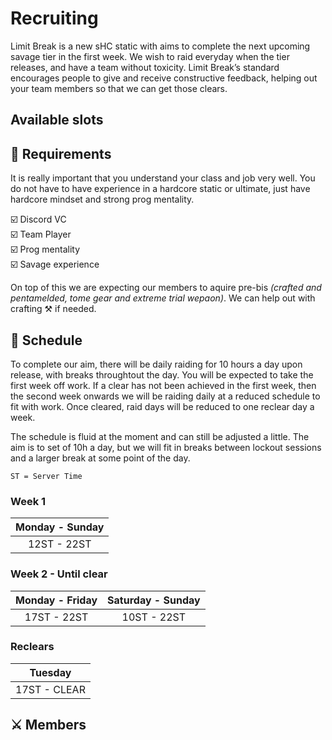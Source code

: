 <script setup>
import { VPTeamMembers } from 'vitepress/theme'

const members = [
  {
    avatar: 'https://img2.finalfantasyxiv.com/f/cb6632a5931eb842b9abfc842b2727c7_40d57ba713628f3f1ef5ef204b6d76d2fc0_96x96.jpg?1658452507',
    name: 'Emi E\'yla',
    title: 'Caster',
    org: 'FFLOGS',
    orgLink: 'https://www.fflogs.com/character/eu/ragnarok/emi%20e%27yla',
    links: [
      { 
        icon: 'discord',
        link: 'https://discordapp.com/users/102178270178480128/'
      }
    ]
  },
  {
    avatar: 'https://img2.finalfantasyxiv.com/f/76207937f8c9a5e2f5dc149c0ab15f70_40d57ba713628f3f1ef5ef204b6d76d2fc0_96x96.jpg?1657995139',
    name: 'Elizynne E\'yla',
    title: 'Pure Healer',
    org: 'FFLOGS',
    orgLink: 'https://www.fflogs.com/character/eu/ragnarok/elizynne%20e%27yla',
    links: [
      {
        icon: 'discord',
        link: 'https://discordapp.com/users/228154454304751626/'
      }
    ]
  }
]

const recruiting = [
  {
    avatar: '/tnk4.svg',
    name: 'Tank',
    title: 'Main'
  },
  {
    avatar: '/tnk4.svg',
    name: 'Tank',
    title: 'Off'
  },
  {
    avatar: '/hlr4.svg',
    name: 'Healer',
    title: 'Barrier'
  },
  {
    avatar: '/rng4.svg',
    name: 'DPS',
    title: 'Phys. Ranged',
  },
  {
    avatar: '/mel4.svg',
    name: 'DPS',
    title: 'Melee'
  },
  {
    avatar: '/mel4.svg',
    name: 'DPS',
    title: 'Melee'
  }
]

</script>

# Recruiting

Limit Break is a new sHC static with aims to complete the next upcoming savage tier in the first week. We wish to raid everyday when the tier releases, and have a team without toxicity. Limit Break’s standard encourages people to give and receive constructive feedback, helping out your team members so that we can get those clears.

## Available slots

<VPTeamMembers size="small" :members="recruiting" />

## :page_with_curl: Requirements

It is really important that you understand your class and job very well. You do not have to have experience in a hardcore static or ultimate, just have hardcore mindset and strong prog mentality.

:ballot_box_with_check: Discord VC <br>
:ballot_box_with_check: Team Player  <br>
:ballot_box_with_check: Prog mentality  <br>
:ballot_box_with_check: Savage experience  <br>

On top of this we are expecting our members to aquire pre-bis *(crafted and pentamelded, tome gear and extreme trial wepaon)*. We can help out with crafting :hammer_and_pick: if needed.



## :date: Schedule

To complete our aim, there will be daily raiding for 10 hours a day upon release, with breaks throughtout the day. You will be expected to take the first week off work. If a clear has not been achieved in the first week, then the second week onwards we will be raiding daily at a reduced schedule to fit with work. Once cleared, raid days will be reduced to one reclear day a week.

The schedule is fluid at the moment and can still be adjusted a little. The aim is to set of 10h a day, but we will fit in breaks between lockout sessions and a larger break at some point of the day. 

`ST = Server Time`

### Week 1

| Monday - Sunday |
| :-------------: |
| 12ST - 22ST     |

### Week 2 - Until clear

| Monday - Friday | Saturday - Sunday |
| :-------------: | :---------------: |
| 17ST - 22ST     | 10ST - 22ST       |

### Reclears

| Tuesday      |
| :----------: |
| 17ST - CLEAR |

## :crossed_swords: Members

<VPTeamMembers size="medium" :members="members" />
